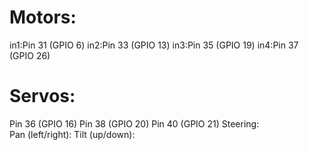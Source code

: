 # Motors:
in1:Pin 31 (GPIO 6)
in2:Pin 33 (GPIO 13)
in3:Pin 35 (GPIO 19)
in4:Pin 37 (GPIO 26)

# Servos:
Pin 36 (GPIO 16)
Pin 38 (GPIO 20)
Pin 40 (GPIO 21)
Steering:         
Pan (left/right): 
Tilt (up/down):   